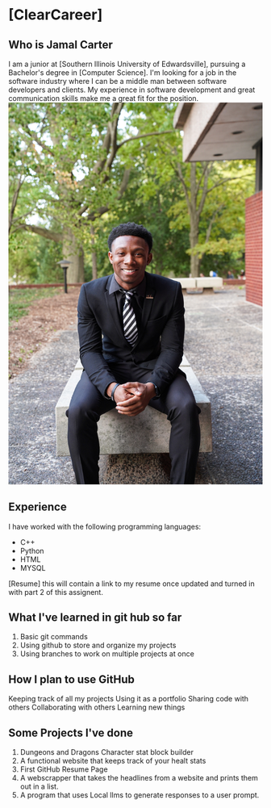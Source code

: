 # [ClearCareer]

## Who is Jamal Carter
I am a junior at [Southern Illinois University of Edwardsville], pursuing a Bachelor's degree in [Computer Science]. I'm looking for a job in the software industry where I can be a middle man between software developers and clients. My experience in software development and great communication skills make me a great fit for the position. ![Edit](/images/C100solo.png)

## Experience
I have worked with the following programming languages:
- C++
- Python
- HTML
- MYSQL

[Resume] this will contain a link to my resume once updated and turned in with part 2 of this assignent.

## What I've learned in git hub so far
1. Basic git commands
2. Using github to store and organize my projects
3. Using branches to work on multiple projects at once

## How I plan to use GitHub
Keeping track of all my projects
Using it as a portfolio
Sharing code with others
Collaborating with others
Learning new things

## Some Projects I've done 
1. Dungeons and Dragons Character stat block builder
2. A functional website that keeps track of your healt stats
3. First GitHub Resume Page
4. A webscrapper that takes the headlines from a website and prints them out in a list.
5. A program that uses Local llms to generate responses to a user prompt.



	

 

